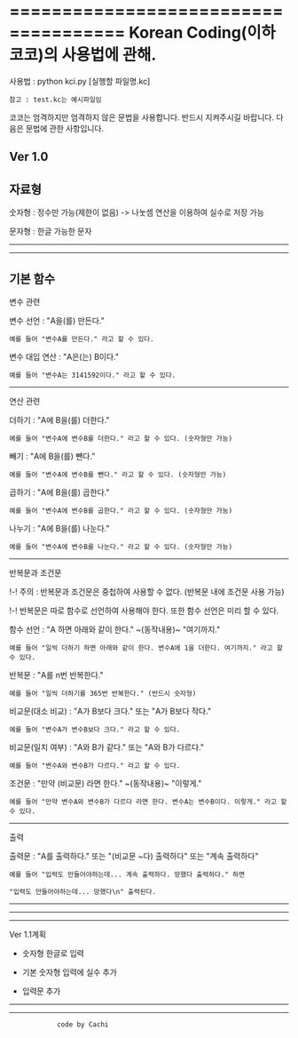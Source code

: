 =====================================
Korean Coding(이하 코코)의 사용법에 관해.
=====================================

사용법 : python kci.py [실행할 파일명.kc]

    참고 : test.kc는 예시파일임

코코는 엄격하지만 엄격하지 않은 문법을 사용합니다.
반드시 지켜주시길 바랍니다.
다음은 문법에 관한 사항입니다.

Ver 1.0
-------------------------------------
자료형
-------------------------------------
숫자형 : 정수만 가능(제한이 없음) -> 나눗셈 연산을 이용하여 실수로 저장 가능

문자형 : 한글 가능한 문자

-------------------------------------

-------------------------------------
기본 함수
-------------------------------------
변수 관련

변수 선언 : "A을(를) 만든다."

    예를 들어 "변수A를 만든다." 라고 할 수 있다.

변수 대입 연산 : "A은(는) B이다."

    예를 들어 "변수A는 3141592이다." 라고 할 수 있다.
-------------------------------------
연산 관련

더하기 : "A에 B을(를) 더한다."

    예를 들어 "변수A에 변수B를 더한다." 라고 할 수 있다. (숫자형만 가능)
    
빼기 : "A에 B을(를) 뺀다."

    예를 들어 "변수A에 변수B를 뺀다." 라고 할 수 있다. (숫자형만 가능)
    
곱하기 : "A에 B을(를) 곱한다."

    예를 들어 "변수A에 변수B를 곱한다." 라고 할 수 있다. (숫자형만 가능)
    
나누기 : "A에 B을(를) 나눈다."

    예를 들어 "변수A에 변수B를 나눈다." 라고 할 수 있다. (숫자형만 가능)
-------------------------------------
반복문과 조건문

!-! 주의 : 반복문과 조건문은 중첩하여 사용할 수 없다. (반복문 내에 조건문 사용 가능)

!-! 반복문은 따로 함수로 선언하여 사용해야 한다. 또한 함수 선언은 미리 할 수 있다.


함수 선언 : "A 하면 아래와 같이 한다." ~(동작내용)~ "여기까지."

    예를 들어 "일씩 더하기 하면 아래와 같이 한다. 변수A에 1을 더한다. 여기까지." 라고 할 수 있다.
    
반복문 : "A를 n번 반복한다."

    예를 들어 "일씩 더하기를 365번 반복한다." (반드시 숫자형)
    
비교문(대소 비교) : "A가 B보다 크다." 또는 "A가 B보다 작다."

    예를 들어 "변수A가 변수B보다 크다." 라고 할 수 있다.
    
비교문(일치 여부) : "A와 B가 같다." 또는 "A와 B가 다르다."

    예를 들어 "변수A와 변수B가 다르다." 라고 할 수 있다.
    
조건문 : "만약 (비교문) 라면 한다." ~(동작내용)~ "이렇게."

    예를 들어 "만약 변수A와 변수B가 다르다 라면 한다. 변수A는 변수B이다. 이렇게." 라고 할 수 있다.
-------------------------------------
출력


출력문 : "A를 출력하다." 또는 "(비교문 ~다) 출력하다" 또는 "계속 출력하다"

    예를 들어 "입력도 만들어야하는데... 계속 출력하다. 망했다 출력하다." 하면
    
    "입력도 만들어야하는데... 망했다\n" 출력된다.
-------------------------------------

-------------------------------------
-------------------------------------
Ver 1.1계획

- 숫자형 한글로 입력

- 기본 숫자형 입력에 실수 추가

- 입력문 추가
-------------------------------------
-------------------------------------


                code by Cachi
